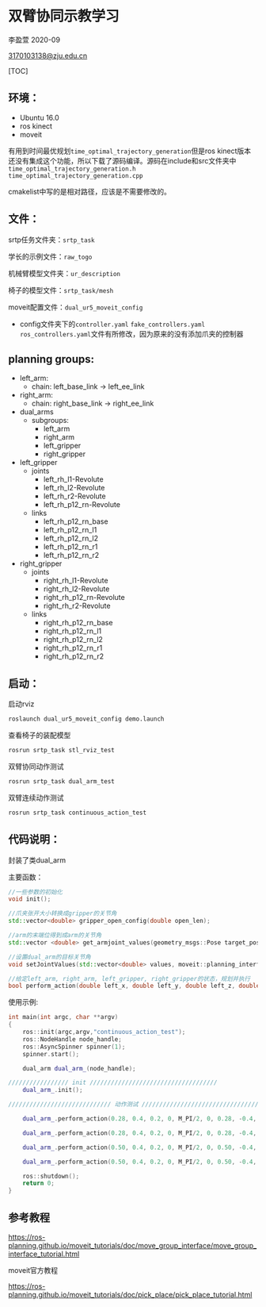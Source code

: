 # 双臂协同示教学习

李盈萱 2020-09

3170103138@zju.edu.cn

[TOC]

## 环境：

- Ubuntu 16.0
- ros kinect
- moveit

有用到时间最优规划`time_optimal_trajectory_generation`但是ros kinect版本还没有集成这个功能，所以下载了源码编译。源码在include和src文件夹中`time_optimal_trajectory_generation.h` `time_optimal_trajectory_generation.cpp`

cmakelist中写的是相对路径，应该是不需要修改的。



## 文件：

srtp任务文件夹：`srtp_task`

学长的示例文件：`raw_togo`

机械臂模型文件夹：`ur_description`

椅子的模型文件：`srtp_task/mesh`

moveit配置文件：`dual_ur5_moveit_config`

- config文件夹下的`controller.yaml` `fake_controllers.yaml` `ros_controllers.yaml`文件有所修改，因为原来的没有添加爪夹的控制器



## planning groups:

- left_arm:
  - chain: left_base_link -> left_ee_link
- right_arm:
  - chain: right_base_link -> right_ee_link
- dual_arms
  - subgroups:
    - left_arm
    - right_arm
    - left_gripper
    - right_gripper
- left_gripper
  - joints
    - left_rh_l1-Revolute
    - left_rh_l2-Revolute
    - left_rh_r2-Revolute
    - left_rh_p12_rn-Revolute
  - links
    - left_rh_p12_rn_base
    - left_rh_p12_rn_l1
    - left_rh_p12_rn_l2
    - left_rh_p12_rn_r1
    - left_rh_p12_rn_r2
- right_gripper
  - joints
    - right_rh_l1-Revolute
    - right_rh_l2-Revolute
    - right_rh_p12_rn-Revolute
    - right_rh_r2-Revolute
  - links
    - right_rh_p12_rn_base
    - right_rh_p12_rn_l1
    - right_rh_p12_rn_l2
    - right_rh_p12_rn_r1
    - right_rh_p12_rn_r2



## 启动：

启动rviz

```bash
roslaunch dual_ur5_moveit_config demo.launch
```

查看椅子的装配模型

```bash
rosrun srtp_task stl_rviz_test
```

双臂协同动作测试

```bash
rosrun srtp_task dual_arm_test
```

双臂连续动作测试

```bash
rosrun srtp_task continuous_action_test
```



## 代码说明：

封装了类dual_arm

主要函数：

```c++
//一些参数的初始化
void init();

//爪夹张开大小转换成gripper的关节角
std::vector<double> gripper_open_config(double open_len);

//arm的末端位得到成arm的关节角
std::vector <double> get_armjoint_values(geometry_msgs::Pose target_pose, moveit::planning_interface::MoveGroupInterface &arm_group);

//设置dual_arm的目标关节角
void setJointValues(std::vector<double> values, moveit::planning_interface::MoveGroupInterface &group);

//给定left_arm, right_arm, left_gripper, right_gripper的状态，规划并执行
bool perform_action(double left_x, double left_y, double left_z, double left_roll, double left_pitch, double left_yaw,double right_x, double right_y, double right_z, double right_roll, double right_pitch, double right_yaw,double open_left, double open_right);
```



使用示例:

```c++
int main(int argc, char **argv)
{
	ros::init(argc,argv,"continuous_action_test");
	ros::NodeHandle node_handle;
	ros::AsyncSpinner spinner(1);
	spinner.start();

    dual_arm dual_arm_(node_handle);

///////////////// init ////////////////////////////////////
	dual_arm_.init();

///////////////////////////// 动作测试 /////////////////////////////////

	dual_arm_.perform_action(0.28, 0.4, 0.2, 0, M_PI/2, 0, 0.28, -0.4, 0.2, 0, M_PI/2, 0, 0.1, 0.1);

    dual_arm_.perform_action(0.28, 0.4, 0.2, 0, M_PI/2, 0, 0.28, -0.4, 0.2, 0, M_PI/2, 0, 0.01, 0.01);

    dual_arm_.perform_action(0.50, 0.4, 0.2, 0, M_PI/2, 0, 0.50, -0.4, 0.2, 0, M_PI/2, 0, 0.01, 0.01);

    dual_arm_.perform_action(0.50, 0.4, 0.2, 0, M_PI/2, 0, 0.50, -0.4, 0.2, 0, M_PI/2, 0, 0.1, 0.1);

	ros::shutdown();
	return 0;
}
```





## 参考教程

https://ros-planning.github.io/moveit_tutorials/doc/move_group_interface/move_group_interface_tutorial.html

moveit官方教程

https://ros-planning.github.io/moveit_tutorials/doc/pick_place/pick_place_tutorial.html